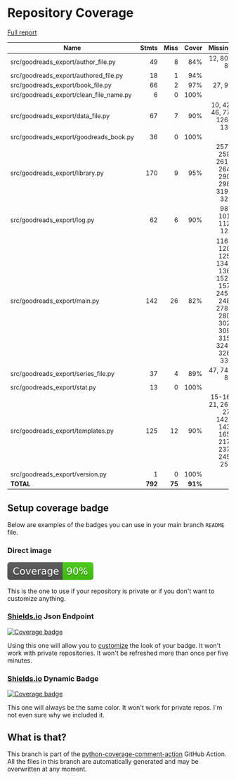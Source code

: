 # Repository Coverage

[Full report](https://htmlpreview.github.io/?https://github.com/andgineer/goodreads-export/blob/python-coverage-comment-action-data/htmlcov/index.html)

| Name                                       |    Stmts |     Miss |   Cover |   Missing |
|------------------------------------------- | -------: | -------: | ------: | --------: |
| src/goodreads\_export/author\_file.py      |       49 |        8 |     84% | 12, 80-86 |
| src/goodreads\_export/authored\_file.py    |       18 |        1 |     94% |         9 |
| src/goodreads\_export/book\_file.py        |       66 |        2 |     97% |    27, 99 |
| src/goodreads\_export/clean\_file\_name.py |        6 |        0 |    100% |           |
| src/goodreads\_export/data\_file.py        |       67 |        7 |     90% |10, 42, 46, 77, 126-130 |
| src/goodreads\_export/goodreads\_book.py   |       36 |        0 |    100% |           |
| src/goodreads\_export/library.py           |      170 |        9 |     95% |257-259, 261-264, 290, 298, 319-321 |
| src/goodreads\_export/log.py               |       62 |        6 |     90% |98-101, 112, 124 |
| src/goodreads\_export/main.py              |      142 |       26 |     82% |116-120, 125, 134-136, 152-157, 245-248, 278-280, 302, 309, 315, 324-326, 330 |
| src/goodreads\_export/series\_file.py      |       37 |        4 |     89% | 47, 74-80 |
| src/goodreads\_export/stat.py              |       13 |        0 |    100% |           |
| src/goodreads\_export/templates.py         |      125 |       12 |     90% |15-16, 21, 26-27, 142-143, 165, 217, 237, 245, 252 |
| src/goodreads\_export/version.py           |        1 |        0 |    100% |           |
|                                  **TOTAL** |  **792** |   **75** | **91%** |           |


## Setup coverage badge

Below are examples of the badges you can use in your main branch `README` file.

### Direct image

[![Coverage badge](https://raw.githubusercontent.com/andgineer/goodreads-export/python-coverage-comment-action-data/badge.svg)](https://htmlpreview.github.io/?https://github.com/andgineer/goodreads-export/blob/python-coverage-comment-action-data/htmlcov/index.html)

This is the one to use if your repository is private or if you don't want to customize anything.

### [Shields.io](https://shields.io) Json Endpoint

[![Coverage badge](https://img.shields.io/endpoint?url=https://raw.githubusercontent.com/andgineer/goodreads-export/python-coverage-comment-action-data/endpoint.json)](https://htmlpreview.github.io/?https://github.com/andgineer/goodreads-export/blob/python-coverage-comment-action-data/htmlcov/index.html)

Using this one will allow you to [customize](https://shields.io/endpoint) the look of your badge.
It won't work with private repositories. It won't be refreshed more than once per five minutes.

### [Shields.io](https://shields.io) Dynamic Badge

[![Coverage badge](https://img.shields.io/badge/dynamic/json?color=brightgreen&label=coverage&query=%24.message&url=https%3A%2F%2Fraw.githubusercontent.com%2Fandgineer%2Fgoodreads-export%2Fpython-coverage-comment-action-data%2Fendpoint.json)](https://htmlpreview.github.io/?https://github.com/andgineer/goodreads-export/blob/python-coverage-comment-action-data/htmlcov/index.html)

This one will always be the same color. It won't work for private repos. I'm not even sure why we included it.

## What is that?

This branch is part of the
[python-coverage-comment-action](https://github.com/marketplace/actions/python-coverage-comment)
GitHub Action. All the files in this branch are automatically generated and may be
overwritten at any moment.